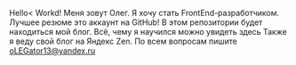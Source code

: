 Hello< Workd!
Меня зовут Олег. Я хочу стать FrontEnd-разработчиком.
Лучшее резюме это аккаунт на GitHub!
В этом репозитории будет находиться мой блог. Всё, чему я научился можно увидеть здесь
Также я веду свой блог на Яндекс Zen. 
По всем вопросам пишите oLEGator13@yandex.ru
